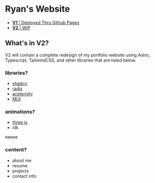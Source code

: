 # Ryan's Website
- [**V1** | Deployed Thru Github Pages](https://ryantren.github.io/portfolio-website/)
- [**V2** | WIP](http://workinprogress.com/)

## What's in V2?
V2 will contain a complete redesign of my portfolio website using Astro, Typescript, TailwindCSS, and other libraries that are listed below.

### libraries?
* [shadcn](https://ui.shadcn.com/docs/installation/astro)
* [radix](https://www.radix-ui.com/)
* [aceternity](https://ui.aceternity.com/components)
* [MUI](https://mui.com/material-ui/)

### animations?
* [three.js](https://threejs.org/)
* idk


eeeee


### content?
* about me
* resume
* projects
* contact info
